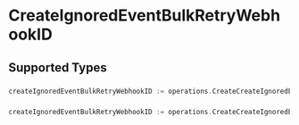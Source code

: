 # CreateIgnoredEventBulkRetryWebhookID


## Supported Types

### 

```go
createIgnoredEventBulkRetryWebhookID := operations.CreateCreateIgnoredEventBulkRetryWebhookIDStr(string{/* values here */})
```

### 

```go
createIgnoredEventBulkRetryWebhookID := operations.CreateCreateIgnoredEventBulkRetryWebhookIDArrayOfstr([]string{/* values here */})
```

